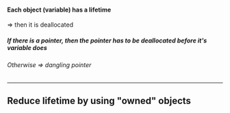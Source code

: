 #### Each object (variable) has a lifetime 
=> then it is deallocated 


##### If there is a pointer, then the pointer has to be deallocated before it's variable does
###### Otherwise => dangling pointer

---

## Reduce lifetime by using "owned" objects